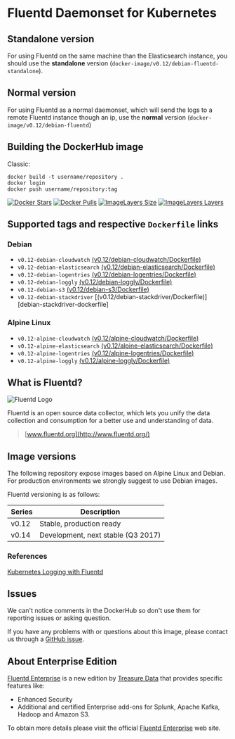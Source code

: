 # Fluentd Daemonset for Kubernetes

## Standalone version
For using Fluentd on the same machine than the Elasticsearch instance, you should use the **standalone** version (`docker-image/v0.12/debian-fluentd-standalone`).

## Normal version
For using Fluentd as a normal daemonset, which will send the logs to a remote Fluentd instance though an ip, use the **normal** version (`docker-image/v0.12/debian-fluentd`)

## Building the DockerHub image
Classic:
```
docker build -t username/repository .
docker login
docker push username/repository:tag
```

[![Docker Stars](https://img.shields.io/docker/stars/fluent/fluentd-kubernetes-daemonset.svg)](https://hub.docker.com/r/fluent/fluentd-kubernetes-daemonset)
[![Docker Pulls](https://img.shields.io/docker/pulls/fluent/fluentd-kubernetes-daemonset.svg)](https://hub.docker.com/r/fluent/fluentd-kubernetes-daemonset)
[![ImageLayers Size](https://img.shields.io/imagelayers/image-size/fluent/fluentd-kubernetes-daemonset/latest.svg)](https://hub.docker.com/r/fluent/fluentd-kubernetes-daemonset)
[![ImageLayers Layers](https://img.shields.io/imagelayers/layers/fluent/fluentd-kubernetes-daemonset/latest.svg)](https://hub.docker.com/r/fluent/fluentd-kubernetes-daemonset)

## Supported tags and respective `Dockerfile` links

### Debian

- `v0.12-debian-cloudwatch` [(v0.12/debian-cloudwatch/Dockerfile)][debian-cloudwatch-dockerfile]
- `v0.12-debian-elasticsearch` [(v0.12/debian-elasticsearch/Dockerfile)][debian-elasticsearch-dockerfile]
- `v0.12-debian-logentries` [(v0.12/debian-logentries/Dockerfile)][debian-logentries-dockerfile]
- `v0.12-debian-loggly` [(v0.12/debian-loggly/Dockerfile)][debian-loggly-dockerfile]
- `v0.12-debian-s3` [(v0.12/debian-s3/Dockerfile)][debian-s3-dockerfile]
- `v0.12-debian-stackdriver` [(v0.12/debian-stackdriver/Dockerfile)][debian-stackdriver-dockerfile]

### Alpine Linux

- `v0.12-alpine-cloudwatch` [(v0.12/alpine-cloudwatch/Dockerfile)][alpine-cloudwatch-dockerfile]
- `v0.12-alpine-elasticsearch` [(v0.12/alpine-elasticsearch/Dockerfile)][alpine-elasticsearch-dockerfile]
- `v0.12-alpine-logentries` [(v0.12/alpine-logentries/Dockerfile)][alpine-logentries-dockerfile]
- `v0.12-alpine-loggly` [(v0.12/alpine-loggly/Dockerfile)][alpine-loggly-dockerfile]

## What is Fluentd?

![Fluentd Logo](http://www.fluentd.org/assets/img/miscellany/fluentd-logo.png)

Fluentd is an open source data collector, which lets you unify the data
collection and consumption for a better use and understanding of data.

> [www.fluentd.org](http://www.fluentd.org/)


## Image versions

The following repository expose images based on Alpine Linux and Debian. For production environments we strongly suggest to use Debian images.

Fluentd versioning is as follows:

| Series | Description                         |
|--------|-------------------------------------|
| v0.12  | Stable, production ready            |
| v0.14  | Development, next stable (Q3 2017)  |

### References

[Kubernetes Logging with Fluentd][fluentd-article]

## Issues

We can't notice comments in the DockerHub so don't use them for reporting
issues or asking question.

If you have any problems with or questions about this image, please contact us
through a [GitHub issue](https://github.com/fluent/fluentd-kubernetes-daemonset/issues).

[alpine-home]: http://alpinelinux.org
[alpine-dockerhub]: https://hub.docker.com/_/alpine
[debian-dockerhub]: https://hub.docker.com/_/debian
[fluentd-article]: http://docs.fluentd.org/v0.12/articles/kubernetes-fluentd

[alpine-elasticsearch-dockerfile]: https://github.com/fluent/fluentd-kubernetes-daemonset/blob/master/docker-image/v0.12/alpine-elasticsearch/Dockerfile
[alpine-loggly-dockerfile]: https://github.com/fluent/fluentd-kubernetes-daemonset/blob/master/docker-image/v0.12/alpine-loggly/Dockerfile
[alpine-logentries-dockerfile]: https://github.com/fluent/fluentd-kubernetes-daemonset/blob/master/docker-image/v0.12/alpine-logentries/Dockerfile
[alpine-cloudwatch-dockerfile]: https://github.com/fluent/fluentd-kubernetes-daemonset/blob/master/docker-image/v0.12/alpine-cloudwatch/Dockerfile
[alpine-s3-dockerfile]: https://github.com/fluent/fluentd-kubernetes-daemonset/blob/master/docker-image/v0.12/alpine-s3/Dockerfile

[debian-elasticsearch-dockerfile]: https://github.com/fluent/fluentd-kubernetes-daemonset/blob/master/docker-image/v0.12/debian-elasticsearch/Dockerfile
[debian-loggly-dockerfile]: https://github.com/fluent/fluentd-kubernetes-daemonset/blob/master/docker-image/v0.12/debian-loggly/Dockerfile
[debian-logentries-dockerfile]: https://github.com/fluent/fluentd-kubernetes-daemonset/blob/master/docker-image/v0.12/debian-logentries/Dockerfile
[debian-cloudwatch-dockerfile]: https://github.com/fluent/fluentd-kubernetes-daemonset/blob/master/docker-image/v0.12/debian-cloudwatch/Dockerfile
[debian-s3-dockerfile]: https://github.com/fluent/fluentd-kubernetes-daemonset/blob/master/docker-image/v0.12/debian-s3/Dockerfile

## About Enterprise Edition

[Fluentd Enterprise](https://fluentd.treasuredata.com) is a new edition by [Treasure Data](https://www.treasuredata.com) that provides specific features like:

- Enhanced Security
- Additional and certified Enterprise add-ons for Splunk, Apache Kafka, Hadoop and Amazon S3.

To obtain more details please visit the official [Fluentd Enterprise](https://fluentd.treasuredata.com) web site.
